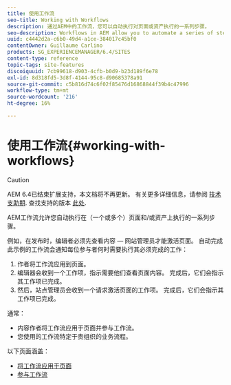 ```yaml
---
title: 使用工作流
seo-title: Working with Workflows
description: 通过AEM中的工作流，您可以自动执行对页面或资产执行的一系列步骤。
seo-description: Workflows in AEM allow you to automate a series of steps that are performed on a page or asset.
uuid: c4442d2a-c6b0-49d4-a1ce-384017c45bf0
contentOwner: Guillaume Carlino
products: SG_EXPERIENCEMANAGER/6.4/SITES
content-type: reference
topic-tags: site-features
discoiquuid: 7cb99618-d903-4cfb-b0d9-b23d189f6e78
exl-id: 8d318fd5-3d8f-4144-95c8-d90685378a91
source-git-commit: c5b816d74c6f02f85476d16868844f39b4c47996
workflow-type: tm+mt
source-wordcount: '216'
ht-degree: 16%

---
```


# 使用工作流{#working-with-workflows}

>[!CAUTION]
>
>AEM 6.4已结束扩展支持，本文档将不再更新。 有关更多详细信息，请参阅 [技术支助期](https://helpx.adobe.com/cn/support/programs/eol-matrix.html). 查找支持的版本 [此处](https://experienceleague.adobe.com/docs/).

AEM工作流允许您自动执行在（一个或多个）页面和/或资产上执行的一系列步骤。

例如，在发布时，编辑者必须先查看内容 — 网站管理员才能激活页面。 自动完成此示例的工作流会通知每位参与者何时需要执行其必须完成的工作：

1. 作者将工作流应用到页面。
1. 编辑器会收到一个工作项，指示需要他们查看页面内容。 完成后，它们会指示其工作项已完成。
1. 然后，站点管理员会收到一个请求激活页面的工作项。 完成后，它们会指示其工作项已完成。

通常：

* 内容作者将工作流应用于页面并参与工作流。
* 您使用的工作流特定于贵组织的业务流程。

以下页面涵盖：

* [将工作流应用于页面](/help/sites-authoring/workflows-applying.md)
* [参与工作流](/help/sites-authoring/workflows-participating.md)
